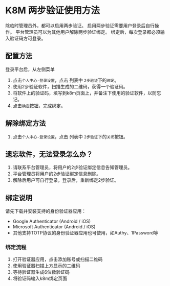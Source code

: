 # K8M 两步验证使用方法
除临时管理员外，都可以启用两步验证。
启用两步验证需要用户登录后自行操作。
平台管理员可以为其他用户解除两步验证绑定。
绑定后，每次登录都必须输入验证码方可登录。

## 配置方法
登录平台后，从左侧菜单
1. 点击`个人中心-登录设置`，点击 列表中 `2步验证`下的`绑定`。
2. 使用2步验证软件，扫描生成的二维码，获得一个验证码。
3. 将软件上的验证码，填写到k8m页面上，并备注下使用的验证软件，以防忘记。
4. 点击`确定`按钮，完成绑定。

## 解除绑定方法
1. 点击`个人中心-登录设置`，点击 列表中 `2步验证`下的`关闭`按钮。

## 遗忘软件，无法登录怎么办？
1. 请联系平台管理员，将用户的2步验证绑定信息告知管理员。
2. 平台管理员将用户的2步验证绑定信息删除。
3. 解除后用户可自行登录，登录后，重新绑定2步验证。

## 绑定说明
请先下载并安装支持的身份验证器应用：
- Google Authenticator (Android / iOS)
- Microsoft Authenticator (Android / iOS)
- 其他支持TOTP协议的身份验证器应用也可使用，如Authy、1Password等
### 绑定流程
1. 打开验证器应用，点击添加账号或扫描二维码
2. 使用验证器扫描上方显示的二维码
3. 等待验证器生成6位数验证码
4. 将验证码输入k8m绑定页面
